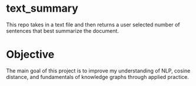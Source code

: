 # text_summary
This repo takes in a text file and then returns a user selected number of sentences that best summarize the document.

# Objective
The main goal of this project is to improve my understanding of NLP, cosine distance, and fundamentals of
knowledge graphs through applied practice.
